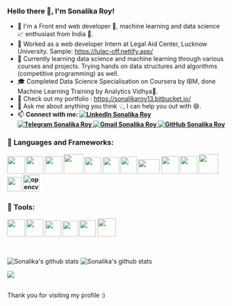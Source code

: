 ### Hello there 👋, I'm Sonalika Roy!

- 🔭 I'm a Front end web developer 📲, machine learning and data science 📈 enthusiast from India 🚀.
- 💼 Worked as a web developer Intern at Legal Aid Center, Lucknow University. Sample: <a href="https://lulac-off.netlify.app/">https://lulac-off.netlify.app/</a>
- 🌱 Currently learning data science and machine learning through various courses and projects. Trying hands on data structures and algorithms (competitive programming) as well.
- 🎓 Completed Data Science Specialisation on Coursera by IBM, done Machine Learning Training by Analytics Vidhya🥇.
- 💼 Check out my portfolio : https://sonalikaroy13.bitbucket.io/
- 💬 Ask me about anything you think 💡, I can help you out with 😄.
- 📫 <b> Connect with me: <a href="https://www.linkedin.com/in/sonalikaroy/">
        <img src="https://img.shields.io/badge/LinkedIn--_.svg?style=social&logo=linkedin" alt="LinkedIn Sonalika Roy">
    </a>
    <a href="https://t.me/abc_1300">
        <img src="https://img.shields.io/badge/telegram--_.svg?style=social&logo=telegram" alt="Telegram Sonalika Roy">
    </a>
    <a href="mailto:sonalikaroy13@gmail.com">
        <img src="https://img.shields.io/badge/gmail--_.svg?style=social&logo=gmail" alt="Gmail Sonalika Roy">
    </a>
    <a href="https://github.com/sonalikaroy13">
        <img src="https://img.shields.io/github/followers/sonalikaroy13.svg?label=GitHub&style=social" alt="GitHub Sonalika Roy">
    </a> 

### 📌  Languages and Frameworks: <p align="center">

<img height="40px" width="40px"  src="https://img.icons8.com/color/48/4a90e2/c-programming.png"/>
        
<img height="40px" width="40px" src="https://img.icons8.com/color/100/000000/c-plus-plus-logo.png"/>

<img height="40px" width="40px" src="https://img.icons8.com/color/100/000000/python.png"/>
        
<img height="45px" width="45px" src="https://img.icons8.com/color/100/000000/java-coffee-cup-logo.png"/>

<img height="38px" width="38px" src="https://img.icons8.com/color/100/000000/html-5.png"/>

<img height="38px" width="38px" src="https://img.icons8.com/color/100/000000/css3.png"/>

<img height="39px" width="37px" src="https://img.icons8.com/color/96/000000/javascript.png"/>
        
<img height="33px" width="50px" src="https://upload.wikimedia.org/wikipedia/en/9/9e/JQuery_logo.svg"/> 

<img height="40px" width="40px" src="https://img.icons8.com/color/100/000000/bootstrap.png"/>
        
<img height="40px" width="40px" src="https://img.icons8.com/color/32/000000/sass.png"/>

<img height="45px" width="45px" src="https://img.icons8.com/ios/100/000000/mysql-logo.png"/>

<img height="33px" width="33px" src="https://upload.wikimedia.org/wikipedia/commons/thumb/2/2d/Tensorflow_logo.svg/957px-Tensorflow_logo.svg.png"/>

<img height="38px" width="38px" src="https://www.vectorlogo.zone/logos/opencv/opencv-icon.svg" alt="opencv" width="40" height="40"/>  


### 📌  Tools: <p align="center">

<img height="40px" width="40px" src="https://img.icons8.com/color/100/000000/git.png"/>

<img height="40px" width="40px" src="https://img.icons8.com/color/100/000000/bitbucket.png"/>

<img height="37px" width="37px" src="https://upload.wikimedia.org/wikipedia/commons/thumb/3/38/Jupyter_logo.svg/1200px-Jupyter_logo.svg.png">

<img height="36px" width="36px" src="https://colab.research.google.com/img/colab_favicon_256px.png">

<img height="38px" width="38px" src="https://img.icons8.com/nolan/100/visual-studio-code-2019.png"/>

<img height="42px" width="42px" src="https://img.icons8.com/color/100/000000/sublime-text.png"/>

</p>

</b>
<br />  

![Sonalika's github stats](https://github-readme-stats.vercel.app/api?username=sonalikaroy13&layout=compact&card_width=300&card_height=150&theme=tokyonight&hide=stars&show_icons=true&count_private=true&include_all_commits=true)
![Sonalika's github stats](https://github-readme-stats.vercel.app/api/top-langs/?username=sonalikaroy13&layout=compact&card_width=400&card_height=150&theme=tokyonight)

<!-- [![GitHub Streak](https://github-readme-streak-stats.herokuapp.com/?user=sonalikaroy13)](https://github.com/sonalikaroy13/github-readme-streak-stats) -->

![](https://github-profile-trophy.vercel.app/?username=sonalikaroy13)

<br />
Thank you for visiting my profile :)
